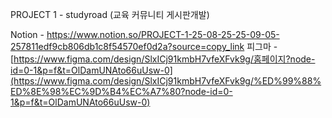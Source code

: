 PROJECT 1 - studyroad (교육 커뮤니티 게시판개발)

Notion - https://www.notion.so/PROJECT-1-25-08-25-25-09-05-257811edf9cb806db1c8f54570ef0d2a?source=copy_link
피그마 - [https://www.figma.com/design/SlxICj91kmbH7vfeXFvk9g/홈페이지?node-id=0-1&p=f&t=OlDamUNAto66uUsw-0](https://www.figma.com/design/SlxICj91kmbH7vfeXFvk9g/%ED%99%88%ED%8E%98%EC%9D%B4%EC%A7%80?node-id=0-1&p=f&t=OlDamUNAto66uUsw-0)
